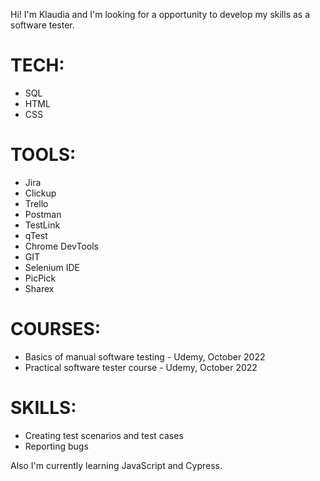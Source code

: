 Hi! I'm Klaudia and I'm looking for a opportunity to develop my skills as a software tester.

# TECH:
* SQL
* HTML
* CSS

# TOOLS:
* Jira
* Clickup
* Trello
* Postman
* TestLink
* qTest
* Chrome DevTools
* GIT
* Selenium IDE
* PicPick
* Sharex

# COURSES:
* Basics of manual software testing - Udemy, October 2022
* Practical software tester course - Udemy, October 2022

# SKILLS:
* Creating test scenarios and test cases
* Reporting bugs

Also I'm currently learning JavaScript and Cypress.
